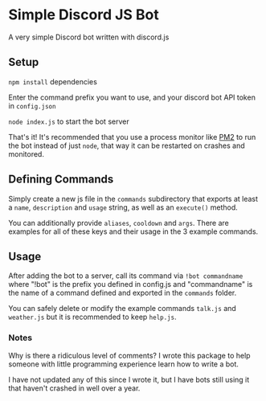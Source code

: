 # Simple Discord JS Bot

A very simple Discord bot written with discord.js

## Setup
`npm install` dependencies

Enter the command prefix you want to use, and your discord bot API token in `config.json`

`node index.js` to start the bot server

That's it! It's recommended that you use a process monitor like [PM2](https://pm2.keymetrics.io/) to run the bot instead of just `node`,
that way it can be restarted on crashes and monitored.

## Defining Commands
Simply create a new js file in the `commands` subdirectory that exports at least a `name`, `description` 
and `usage` string, as well as an `execute()` method. 

You can additionally provide `aliases`, `cooldown` 
and `args`. There are examples for all of these keys and their usage in the 3 example commands.

## Usage
After adding the bot to a server, call its command via `!bot commandname` where "!bot" is the prefix you defined in config.js
and "commandname" is the name of a command defined and exported in the `commands` folder.

You can safely delete or modify the example commands `talk.js` and `weather.js` but it is recommended to keep `help.js`.

### Notes
Why is there a ridiculous level of comments? I wrote this package to help someone with little programming experience learn how to write a bot.

I have not updated any of this since I wrote it, but I have bots still using it that haven't crashed in well over a year.